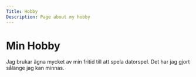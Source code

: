 ```yaml
---
Title: Hobby
Description: Page about my hobby
---
```


Min Hobby
==================
Jag brukar ägna mycket av min fritid till att spela datorspel. Det har jag gjort sålänge jag kan minnas.